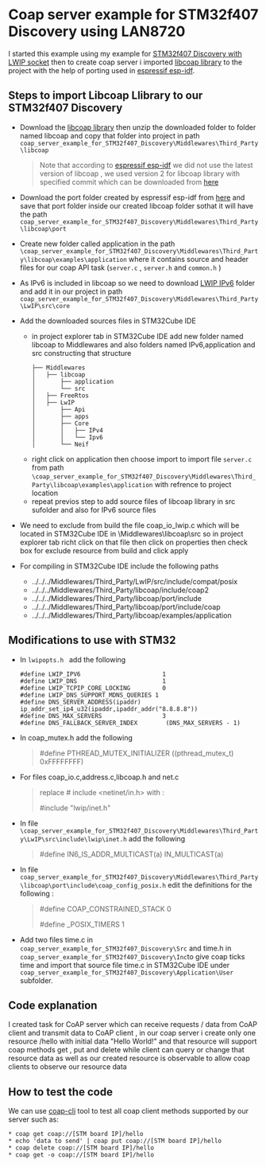 # Coap server example for STM32f407 Discovery using LAN8720

I started this example using my example for [STM32f407 Discovery with LWIP socket](https://github.com/the-diy-life/HTTP_server_on_STM32f407-STM32F4Discovery_with_STM32F4DIS-BB-LAN8720) then to create coap server i imported [libcoap library](https://github.com/obgm/libcoap/tree/98954eb30a2e728e172a6cd29430ae5bc999b585) to the project with the help of porting used in [espressif esp-idf](https://github.com/espressif/esp-idf/tree/master/components/coap).

## Steps to import Libcoap Llibrary to our STM32f407 Discovery
* Download the [libcoap library](https://github.com/obgm/libcoap/tree/98954eb30a2e728e172a6cd29430ae5bc999b585) then unzip the downloaded folder to folder named libcoap and copy that folder into project in path `coap_server_example_for_STM32f407_Discovery\Middlewares\Third_Party\libcoap`

    > Note that according to [espressif esp-idf](https://github.com/espressif/esp-idf/tree/master/components/coap) we did not use the latest version of libcoap , we used version 2 for libcoap library with specified commit which can be downloaded from [here](https://github.com/obgm/libcoap/tree/98954eb30a2e728e172a6cd29430ae5bc999b585) 
* Download the port folder created by espressif esp-idf from [here](https://github.com/espressif/esp-idf/tree/master/components/coap/port) and save that port folder inside our created libcoap folder sothat it will have the path `coap_server_example_for_STM32f407_Discovery\Middlewares\Third_Party\libcoap\port`
* Create new folder called application in the path `\coap_server_example_for_STM32f407_Discovery\Middlewares\Third_Party\libcoap\examples\application` where it contains source and header files for our coap API task (`server.c` , `server.h` and `common.h` )
* As IPv6 is included in libcoap so we need to download [LWIP IPv6](https://github.com/espressif/esp-lwip/tree/2195f7416fb3136831babf3e96c027a73075bd4f/src/core) folder and add it in our project in path `coap_server_example_for_STM32f407_Discovery\Middlewares\Third_Party\LwIP\src\core`
* Add the downloaded sources files in STM32Cube IDE
    * in project explorer tab in STM32Cube IDE add new folder named libcoap to Middlewares and also folders named IPv6,application and src constructing that structure
        ```
        ├── Middlewares
        │   ├── libcoap
        │       ├── application
        │       └── src
        │   ├── FreeRtos
        │   ├── LwIP
        │       ├── Api
        │       ├── apps
        │       ├── Core
        │       │   ├── IPv4
        │       │   └── Ipv6
        │       └── Neif
        ```
    * right click on application then choose import to import file `server.c` from path `\coap_server_example_for_STM32f407_Discovery\Middlewares\Third_Party\libcoap\examples\application` with refrence to project location 
    * repeat previos step to add source files of libcoap library in src sufolder and also for IPv6 source files
* We need to exclude from build the file coap_io_lwip.c which will be located in STM32Cube IDE in \Middlewares\libcoap\src so in project explorer tab richt click on that file then click on properties then check box for exclude resource from build and click apply
* For compiling in STM32Cube IDE include the following paths 
    * ../../../Middlewares/Third_Party/LwIP/src/include/compat/posix
    * ../../../Middlewares/Third_Party/libcoap/include/coap2
    * ../../../Middlewares/Third_Party/libcoap/port/include
    * ../../../Middlewares/Third_Party/libcoap/port/include/coap
    * ../../../Middlewares/Third_Party/libcoap/examples/application

## Modifications to use with STM32

* In `lwipopts.h ` add the following 
    ```
    #define LWIP_IPV6                       1
    #define LWIP_DNS                        1
    #define LWIP_TCPIP_CORE_LOCKING         0
    #define LWIP_DNS_SUPPORT_MDNS_QUERIES 1
    #define DNS_SERVER_ADDRESS(ipaddr) ip_addr_set_ip4_u32(ipaddr,ipaddr_addr("8.8.8.8"))
    #define DNS_MAX_SERVERS                 3
    #define DNS_FALLBACK_SERVER_INDEX        (DNS_MAX_SERVERS - 1)
    ```
* In coap_mutex.h add the following

    > #define PTHREAD_MUTEX_INITIALIZER  ((pthread_mutex_t) 0xFFFFFFFF)

* For files coap_io.c,address.c,libcoap.h and net.c 
    > replace # include <netinet/in.h> with :
    >
    > #include "lwip/inet.h"

* In file `\coap_server_example_for_STM32f407_Discovery\Middlewares\Third_Party\LwIP\src\include\lwip\inet.h` add the following 
    > #define IN6_IS_ADDR_MULTICAST(a)    IN_MULTICAST(a)

* In file `coap_server_example_for_STM32f407_Discovery\Middlewares\Third_Party\libcoap\port\include\coap_config_posix.h` edit the definitions for the following :

    > #define COAP_CONSTRAINED_STACK 0
    >
    > #define _POSIX_TIMERS 1

* Add two files time.c in `coap_server_example_for_STM32f407_Discovery\Src` and time.h in `coap_server_example_for_STM32f407_Discovery\Inc`to give coap ticks time and import that source file time.c in STM32Cube IDE under `coap_server_example_for_STM32f407_Discovery\Application\User` subfolder.

## Code explanation 
I created task for CoAP server which can receive requests / data from CoAP client and transmit data to CoAP client , in our coap server i create only one resource /hello with initial data "Hello World!" and that resource will support coap methods get , put and delete while client can query or change that resource data as well as our created resource is observable to allow coap clients to observe our resource data 

## How to test the code
We can use [coap-cli](https://www.npmjs.com/package/coap-cli) tool to test all coap client methods supported by our server such as:
```
* coap get coap://[STM board IP]/hello
* echo 'data to send' | coap put coap://[STM board IP]/hello
* coap delete coap://[STM board IP]/hello 
* coap get -o coap://[STM board IP]/hello 
```